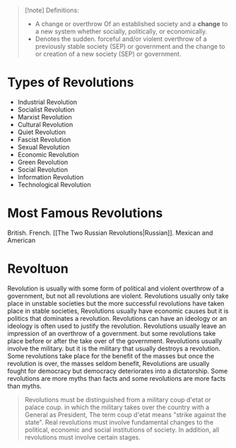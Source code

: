 >[!note] Definitions:
>- A change or overthrow Of an established society and a **change** to a new system whether socially, politically, or economically.
>- Denotes the sudden. forceful and/or violent overthrow of a previously stable society (SEP) or government and the change to or creation of a new society (SEP) or government.

# Types of Revolutions

- Industrial Revolution
- Socialist Revolution
- Marxist Revolution
- Cultural Revolution
- Quiet Revolution
- Fascist Revolution
- Sexual Revolution
- Economic Revolution
- Green Revolution
- Social Revolution
- Information Revolution
- Technological Revolution

# Most Famous Revolutions

British. French. [[The Two Russian Revolutions|Russian]]. Mexican and American

# Revoltuon

Revolution is usually with some form of political and violent overthrow of a government, but not all revolutions are violent. Revolutions usually only take place in unstable societies but the more successful revolutions have taken place in stable societies, Revolutions usually have economic causes but it is politics that dominates a revolution. Revolutions can have an ideology or an ideology is often used to justify the revolution. Revolutions usually leave an impression of an overthrow of a government. but some revolutions take place before or after the take over of the government. Revolutions usually involve the military. but it is the military that usually destroys a revolution. Some revolutions take place for the benefit of the masses but once the revolution is over, the masses seldom benefit, Revolutions are usually fought for democracy but democracy deteriorates into a dictatorship. Some revolutions are more myths than facts and some revolutions are more facts than myths.

> Revolutions must be distinguished from a military coup d'etat or palace coup. in which the military takes over the country with a General as President, The term coup d'etat means "strike against the state". Real revolutions must involve fundamental changes to the political, economic and social institutions of society. In addition, all revolutions must involve certain stages.